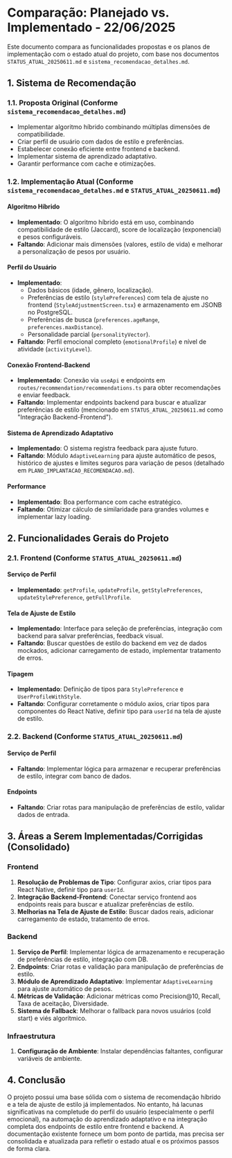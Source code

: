 # Comparação: Planejado vs. Implementado - 22/06/2025

Este documento compara as funcionalidades propostas e os planos de implementação com o estado atual do projeto, com base nos documentos `STATUS_ATUAL_20250611.md` e `sistema_recomendacao_detalhes.md`.

## 1. Sistema de Recomendação

### 1.1. Proposta Original (Conforme `sistema_recomendacao_detalhes.md`)
- Implementar algoritmo híbrido combinando múltiplas dimensões de compatibilidade.
- Criar perfil de usuário com dados de estilo e preferências.
- Estabelecer conexão eficiente entre frontend e backend.
- Implementar sistema de aprendizado adaptativo.
- Garantir performance com cache e otimizações.

### 1.2. Implementação Atual (Conforme `sistema_recomendacao_detalhes.md` e `STATUS_ATUAL_20250611.md`)

#### Algoritmo Híbrido
- **Implementado**: O algoritmo híbrido está em uso, combinando compatibilidade de estilo (Jaccard), score de localização (exponencial) e pesos configuráveis.
- **Faltando**: Adicionar mais dimensões (valores, estilo de vida) e melhorar a personalização de pesos por usuário.

#### Perfil do Usuário
- **Implementado**:
    - Dados básicos (idade, gênero, localização).
    - Preferências de estilo (`stylePreferences`) com tela de ajuste no frontend (`StyleAdjustmentScreen.tsx`) e armazenamento em JSONB no PostgreSQL.
    - Preferências de busca (`preferences.ageRange`, `preferences.maxDistance`).
    - Personalidade parcial (`personalityVector`).
- **Faltando**: Perfil emocional completo (`emotionalProfile`) e nível de atividade (`activityLevel`).

#### Conexão Frontend-Backend
- **Implementado**: Conexão via `useApi` e endpoints em `routes/recommendation/recommendations.ts` para obter recomendações e enviar feedback.
- **Faltando**: Implementar endpoints backend para buscar e atualizar preferências de estilo (mencionado em `STATUS_ATUAL_20250611.md` como "Integração Backend-Frontend").

#### Sistema de Aprendizado Adaptativo
- **Implementado**: O sistema registra feedback para ajuste futuro.
- **Faltando**: Módulo `AdaptiveLearning` para ajuste automático de pesos, histórico de ajustes e limites seguros para variação de pesos (detalhado em `PLANO_IMPLANTACAO_RECOMENDACAO.md`).

#### Performance
- **Implementado**: Boa performance com cache estratégico.
- **Faltando**: Otimizar cálculo de similaridade para grandes volumes e implementar lazy loading.

## 2. Funcionalidades Gerais do Projeto

### 2.1. Frontend (Conforme `STATUS_ATUAL_20250611.md`)

#### Serviço de Perfil
- **Implementado**: `getProfile`, `updateProfile`, `getStylePreferences`, `updateStylePreference`, `getFullProfile`.

#### Tela de Ajuste de Estilo
- **Implementado**: Interface para seleção de preferências, integração com backend para salvar preferências, feedback visual.
- **Faltando**: Buscar questões de estilo do backend em vez de dados mockados, adicionar carregamento de estado, implementar tratamento de erros.

#### Tipagem
- **Implementado**: Definição de tipos para `StylePreference` e `UserProfileWithStyle`.
- **Faltando**: Configurar corretamente o módulo axios, criar tipos para componentes do React Native, definir tipo para `userId` na tela de ajuste de estilo.

### 2.2. Backend (Conforme `STATUS_ATUAL_20250611.md`)

#### Serviço de Perfil
- **Faltando**: Implementar lógica para armazenar e recuperar preferências de estilo, integrar com banco de dados.

#### Endpoints
- **Faltando**: Criar rotas para manipulação de preferências de estilo, validar dados de entrada.

## 3. Áreas a Serem Implementadas/Corrigidas (Consolidado)

### Frontend
1.  **Resolução de Problemas de Tipo**: Configurar axios, criar tipos para React Native, definir tipo para `userId`.
2.  **Integração Backend-Frontend**: Conectar serviço frontend aos endpoints reais para buscar e atualizar preferências de estilo.
3.  **Melhorias na Tela de Ajuste de Estilo**: Buscar dados reais, adicionar carregamento de estado, tratamento de erros.

### Backend
1.  **Serviço de Perfil**: Implementar lógica de armazenamento e recuperação de preferências de estilo, integração com DB.
2.  **Endpoints**: Criar rotas e validação para manipulação de preferências de estilo.
3.  **Módulo de Aprendizado Adaptativo**: Implementar `AdaptiveLearning` para ajuste automático de pesos.
4.  **Métricas de Validação**: Adicionar métricas como Precision@10, Recall, Taxa de aceitação, Diversidade.
5.  **Sistema de Fallback**: Melhorar o fallback para novos usuários (cold start) e viés algorítmico.

### Infraestrutura
1.  **Configuração de Ambiente**: Instalar dependências faltantes, configurar variáveis de ambiente.

## 4. Conclusão

O projeto possui uma base sólida com o sistema de recomendação híbrido e a tela de ajuste de estilo já implementados. No entanto, há lacunas significativas na completude do perfil do usuário (especialmente o perfil emocional), na automação do aprendizado adaptativo e na integração completa dos endpoints de estilo entre frontend e backend. A documentação existente fornece um bom ponto de partida, mas precisa ser consolidada e atualizada para refletir o estado atual e os próximos passos de forma clara.
